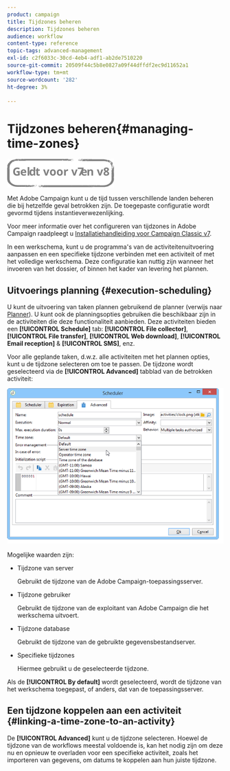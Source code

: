 ```yaml
---
product: campaign
title: Tijdzones beheren
description: Tijdzones beheren
audience: workflow
content-type: reference
topic-tags: advanced-management
exl-id: c2f6033c-30cd-4eb4-adf1-ab2de7510220
source-git-commit: 20509f44c5b8e0827a09f44dffdf2ec9d11652a1
workflow-type: tm+mt
source-wordcount: '282'
ht-degree: 3%

---
```


# Tijdzones beheren{#managing-time-zones}

![](../../assets/common.svg)

Met Adobe Campaign kunt u de tijd tussen verschillende landen beheren die bij hetzelfde geval betrokken zijn. De toegepaste configuratie wordt gevormd tijdens instantieverwezenlijking.

Voor meer informatie over het configureren van tijdzones in Adobe Campaign raadpleegt u [Installatiehandleiding voor Campaign Classic v7](../../installation/using/time-zone-management.md).

In een werkschema, kunt u de programma&#39;s van de activiteitenuitvoering aanpassen en een specifieke tijdzone verbinden met een activiteit of met het volledige werkschema. Deze configuratie kan nuttig zijn wanneer het invoeren van het dossier, of binnen het kader van levering het plannen.

## Uitvoerings planning {#execution-scheduling}

U kunt de uitvoering van taken plannen gebruikend de planner (verwijs naar [Planner](scheduler.md)). U kunt ook de planningsopties gebruiken die beschikbaar zijn in de activiteiten die deze functionaliteit aanbieden. Deze activiteiten bieden een **[!UICONTROL Schedule]** tab: **[!UICONTROL File collector]**, **[!UICONTROL File transfer]**, **[!UICONTROL Web download]**, **[!UICONTROL Email reception]** &amp; **[!UICONTROL SMS]**, enz.

Voor alle geplande taken, d.w.z. alle activiteiten met het plannen opties, kunt u de tijdzone selecteren om toe te passen. De tijdzone wordt geselecteerd via de **[!UICONTROL Advanced]** tabblad van de betrokken activiteit:

![](assets/wf-timezone-in-a-box.png)

Mogelijke waarden zijn:

* Tijdzone van server

   Gebruikt de tijdzone van de Adobe Campaign-toepassingsserver.

* Tijdzone gebruiker

   Gebruikt de tijdzone van de exploitant van Adobe Campaign die het werkschema uitvoert.

* Tijdzone database

   Gebruikt de tijdzone van de gebruikte gegevensbestandserver.

* Specifieke tijdzones

   Hiermee gebruikt u de geselecteerde tijdzone.

Als de **[!UICONTROL By default]** wordt geselecteerd, wordt de tijdzone van het werkschema toegepast, of anders, dat van de toepassingsserver.

## Een tijdzone koppelen aan een activiteit {#linking-a-time-zone-to-an-activity}

De **[!UICONTROL Advanced]** kunt u de tijdzone selecteren. Hoewel de tijdzone van de workflows meestal voldoende is, kan het nodig zijn om deze nu en opnieuw te overladen voor een specifieke activiteit, zoals het importeren van gegevens, om datums te koppelen aan hun juiste tijdzone.
